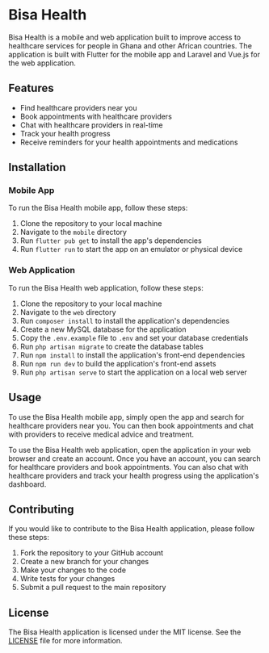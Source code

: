 # Bisa Health

Bisa Health is a mobile and web application built to improve access to healthcare services for people in Ghana and other African countries. The application is built with Flutter for the mobile app and Laravel and Vue.js for the web application.

## Features

- Find healthcare providers near you
- Book appointments with healthcare providers
- Chat with healthcare providers in real-time
- Track your health progress
- Receive reminders for your health appointments and medications

## Installation

### Mobile App

To run the Bisa Health mobile app, follow these steps:

1. Clone the repository to your local machine
2. Navigate to the `mobile` directory
3. Run `flutter pub get` to install the app's dependencies
4. Run `flutter run` to start the app on an emulator or physical device

### Web Application

To run the Bisa Health web application, follow these steps:

1. Clone the repository to your local machine
2. Navigate to the `web` directory
3. Run `composer install` to install the application's dependencies
4. Create a new MySQL database for the application
5. Copy the `.env.example` file to `.env` and set your database credentials
6. Run `php artisan migrate` to create the database tables
7. Run `npm install` to install the application's front-end dependencies
8. Run `npm run dev` to build the application's front-end assets
9. Run `php artisan serve` to start the application on a local web server

## Usage

To use the Bisa Health mobile app, simply open the app and search for healthcare providers near you. You can then book appointments and chat with providers to receive medical advice and treatment.

To use the Bisa Health web application, open the application in your web browser and create an account. Once you have an account, you can search for healthcare providers and book appointments. You can also chat with healthcare providers and track your health progress using the application's dashboard.

## Contributing

If you would like to contribute to the Bisa Health application, please follow these steps:

1. Fork the repository to your GitHub account
2. Create a new branch for your changes
3. Make your changes to the code
4. Write tests for your changes
5. Submit a pull request to the main repository

## License

The Bisa Health application is licensed under the MIT license. See the [LICENSE](./LICENSE) file for more information.
